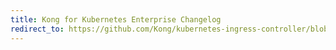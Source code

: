 ```yaml
---
title: Kong for Kubernetes Enterprise Changelog
redirect_to: https://github.com/Kong/kubernetes-ingress-controller/blob/main/CHANGELOG.md
---
```

